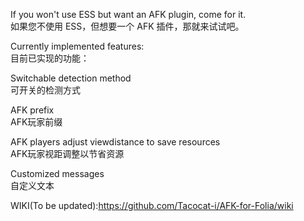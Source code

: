 If you won't use ESS but want an AFK plugin, come for it.  
如果您不使用 ESS，但想要一个 AFK 插件，那就来试试吧。  
  
Currently implemented features:  
目前已实现的功能：  
  
Switchable detection method  
可开关的检测方式  
  
AFK prefix  
AFK玩家前缀  
  
AFK players adjust viewdistance to save resources  
AFK玩家视距调整以节省资源  
  
Customized messages  
自定义文本  
  
WIKI(To be updated):https://github.com/Tacocat-i/AFK-for-Folia/wiki
